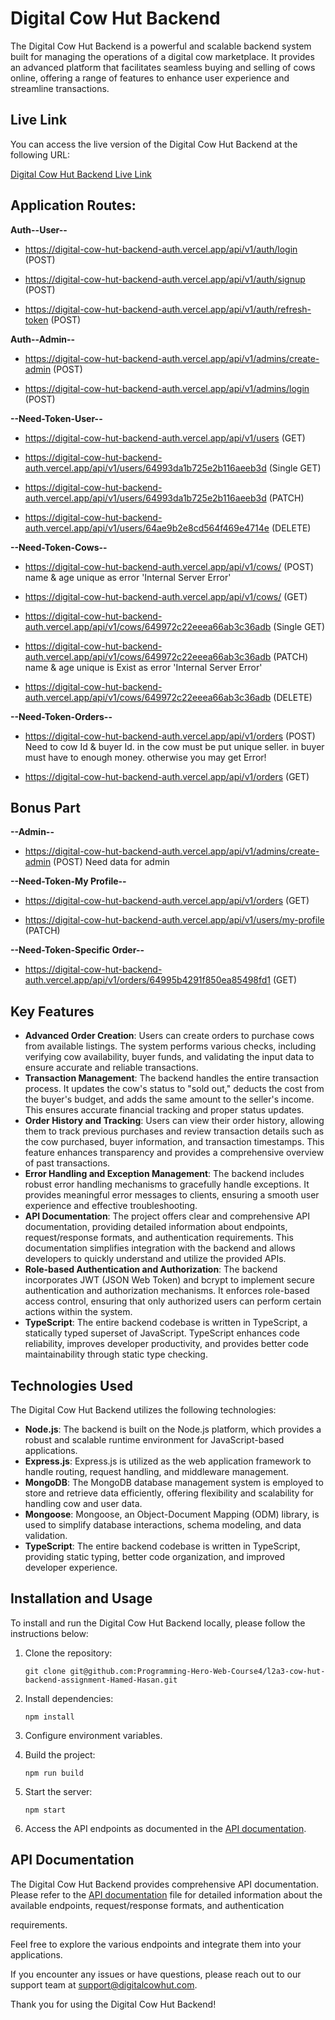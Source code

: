 # Digital Cow Hut Backend

The Digital Cow Hut Backend is a powerful and scalable backend system built for managing the operations of a digital cow marketplace. It provides an advanced platform that facilitates seamless buying and selling of cows online, offering a range of features to enhance user experience and streamline transactions.

## Live Link

You can access the live version of the Digital Cow Hut Backend at the following URL:

[Digital Cow Hut Backend Live Link](https://digital-cow-hut-backend-auth.vercel.app/api/v1)




## Application Routes:
**Auth--User--**


- https://digital-cow-hut-backend-auth.vercel.app/api/v1/auth/login (POST)

- https://digital-cow-hut-backend-auth.vercel.app/api/v1/auth/signup (POST)

- https://digital-cow-hut-backend-auth.vercel.app/api/v1/auth/refresh-token (POST)


**Auth--Admin--**

- https://digital-cow-hut-backend-auth.vercel.app/api/v1/admins/create-admin (POST)

- https://digital-cow-hut-backend-auth.vercel.app/api/v1/admins/login (POST)


**--Need-Token-User--**

- https://digital-cow-hut-backend-auth.vercel.app/api/v1/users (GET)

- https://digital-cow-hut-backend-auth.vercel.app/api/v1/users/64993da1b725e2b116aeeb3d (Single GET)

- https://digital-cow-hut-backend-auth.vercel.app/api/v1/users/64993da1b725e2b116aeeb3d (PATCH)

- https://digital-cow-hut-backend-auth.vercel.app/api/v1/users/64ae9b2e8cd564f469e4714e (DELETE)


**--Need-Token-Cows--**

- https://digital-cow-hut-backend-auth.vercel.app/api/v1/cows/ (POST) name & age unique as error 'Internal Server Error'

- https://digital-cow-hut-backend-auth.vercel.app/api/v1/cows/ (GET)

- https://digital-cow-hut-backend-auth.vercel.app/api/v1/cows/649972c22eeea66ab3c36adb (Single GET) 

- https://digital-cow-hut-backend-auth.vercel.app/api/v1/cows/649972c22eeea66ab3c36adb (PATCH) name & age unique is Exist as error 'Internal Server Error'

- https://digital-cow-hut-backend-auth.vercel.app/api/v1/cows/649972c22eeea66ab3c36adb (DELETE) 


**--Need-Token-Orders--**

- https://digital-cow-hut-backend-auth.vercel.app/api/v1/orders (POST) Need to cow Id & buyer Id. in the cow must be put unique seller. in buyer must have to enough money. otherwise you may get Error!

- https://digital-cow-hut-backend-auth.vercel.app/api/v1/orders (GET)


## Bonus Part


**--Admin--**

- https://digital-cow-hut-backend-auth.vercel.app/api/v1/admins/create-admin (POST) Need data for admin

**--Need-Token-My Profile--**

- https://digital-cow-hut-backend-auth.vercel.app/api/v1/orders (GET)

- https://digital-cow-hut-backend-auth.vercel.app/api/v1/users/my-profile (PATCH)


**--Need-Token-Specific Order--**

- https://digital-cow-hut-backend-auth.vercel.app/api/v1/orders/64995b4291f850ea85498fd1 (GET)





## Key Features

- **Advanced Order Creation**: Users can create orders to purchase cows from available listings. The system performs various checks, including verifying cow availability, buyer funds, and validating the input data to ensure accurate and reliable transactions.
- **Transaction Management**: The backend handles the entire transaction process. It updates the cow's status to "sold out," deducts the cost from the buyer's budget, and adds the same amount to the seller's income. This ensures accurate financial tracking and proper status updates.
- **Order History and Tracking**: Users can view their order history, allowing them to track previous purchases and review transaction details such as the cow purchased, buyer information, and transaction timestamps. This feature enhances transparency and provides a comprehensive overview of past transactions.
- **Error Handling and Exception Management**: The backend includes robust error handling mechanisms to gracefully handle exceptions. It provides meaningful error messages to clients, ensuring a smooth user experience and effective troubleshooting.
- **API Documentation**: The project offers clear and comprehensive API documentation, providing detailed information about endpoints, request/response formats, and authentication requirements. This documentation simplifies integration with the backend and allows developers to quickly understand and utilize the provided APIs.
- **Role-based Authentication and Authorization**: The backend incorporates JWT (JSON Web Token) and bcrypt to implement secure authentication and authorization mechanisms. It enforces role-based access control, ensuring that only authorized users can perform certain actions within the system.
- **TypeScript**: The entire backend codebase is written in TypeScript, a statically typed superset of JavaScript. TypeScript enhances code reliability, improves developer productivity, and provides better code maintainability through static type checking.

## Technologies Used

The Digital Cow Hut Backend utilizes the following technologies:

- **Node.js**: The backend is built on the Node.js platform, which provides a robust and scalable runtime environment for JavaScript-based applications.
- **Express.js**: Express.js is utilized as the web application framework to handle routing, request handling, and middleware management.
- **MongoDB**: The MongoDB database management system is employed to store and retrieve data efficiently, offering flexibility and scalability for handling cow and user data.
- **Mongoose**: Mongoose, an Object-Document Mapping (ODM) library, is used to simplify database interactions, schema modeling, and data validation.
- **TypeScript**: The entire backend codebase is written in TypeScript, providing static typing, better code organization, and improved developer experience.

## Installation and Usage

To install and run the Digital Cow Hut Backend locally, please follow the instructions below:

1. Clone the repository:
   ```
   git clone git@github.com:Programming-Hero-Web-Course4/l2a3-cow-hut-backend-assignment-Hamed-Hasan.git
   ```

2. Install dependencies:
   ```
   npm install
   ```

3. Configure environment variables.

4. Build the project:
   ```
   npm run build
   ```

5. Start the server:
   ```
   npm start
   ```

6. Access the API endpoints as documented in the [API documentation](#api-documentation).

## API Documentation

The Digital Cow Hut Backend provides comprehensive API documentation. Please refer to the [API documentation](API_DOCUMENTATION.md) file for detailed information about the available endpoints, request/response formats, and authentication

 requirements.

Feel free to explore the various endpoints and integrate them into your applications.

If you encounter any issues or have questions, please reach out to our support team at support@digitalcowhut.com.

Thank you for using the Digital Cow Hut Backend!